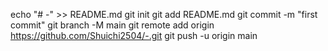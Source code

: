 echo "# -" >> README.md
git init
git add README.md
git commit -m "first commit"
git branch -M main
git remote add origin https://github.com/Shuichi2504/-.git
git push -u origin main

